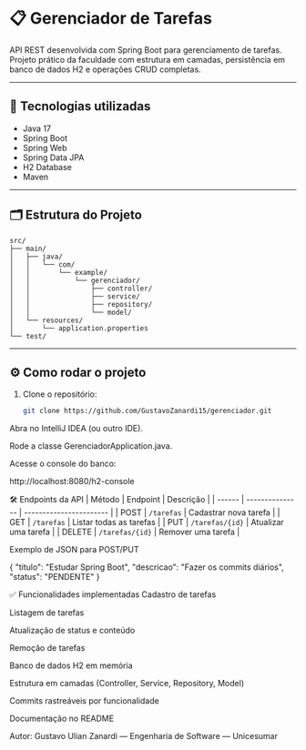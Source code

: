 # 📋 Gerenciador de Tarefas

API REST desenvolvida com Spring Boot para gerenciamento de tarefas. Projeto prático da faculdade com estrutura em camadas, persistência em banco de dados H2 e operações CRUD completas.

---

## 🚀 Tecnologias utilizadas

- Java 17
- Spring Boot
- Spring Web
- Spring Data JPA
- H2 Database
- Maven

---

## 🗂️ Estrutura do Projeto

```text
src/
├── main/
│   ├── java/
│   │   └── com/
│   │       └── example/
│   │           └── gerenciador/
│   │               ├── controller/
│   │               ├── service/
│   │               ├── repository/
│   │               └── model/
│   └── resources/
│       └── application.properties
└── test/
```



---

## ⚙️ Como rodar o projeto

1. Clone o repositório:
   ```bash
   git clone https://github.com/GustavoZanardi15/gerenciador.git
   
Abra no IntelliJ IDEA (ou outro IDE).

Rode a classe GerenciadorApplication.java.

Acesse o console do banco:

http://localhost:8080/h2-console

🛠️ Endpoints da API
| Método | Endpoint        | Descrição               |
| ------ | --------------- | ----------------------- |
| POST   | `/tarefas`      | Cadastrar nova tarefa   |
| GET    | `/tarefas`      | Listar todas as tarefas |
| PUT    | `/tarefas/{id}` | Atualizar uma tarefa    |
| DELETE | `/tarefas/{id}` | Remover uma tarefa      |


Exemplo de JSON para POST/PUT

{
"titulo": "Estudar Spring Boot",
"descricao": "Fazer os commits diários",
"status": "PENDENTE"
}


✅ Funcionalidades implementadas
Cadastro de tarefas

Listagem de tarefas

Atualização de status e conteúdo

Remoção de tarefas

Banco de dados H2 em memória

Estrutura em camadas (Controller, Service, Repository, Model)

Commits rastreáveis por funcionalidade

Documentação no README

Autor:
Gustavo Ulian Zanardi — Engenharia de Software — Unicesumar
